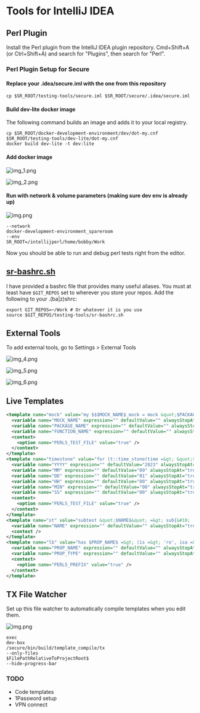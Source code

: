 # Tools for IntelliJ IDEA

## Perl Plugin

Install the Perl plugin from the IntelliJ IDEA plugin repository.
Cmd+Shift+A (or Ctrl+Shift+A) and search for "Plugins", then search for "Perl".

### Perl Plugin Setup for Secure

#### Replace your .idea/secure.iml with the one from this repository

```shell
cp $SR_ROOT/testing-tools/secure.iml $SR_ROOT/secure/.idea/secure.iml
```

#### Build dev-lite docker image

The following command builds an image and adds it to your local
registry.

```shell
cp $SR_ROOT/docker-development-environment/dev/dot-my.cnf $SR_ROOT/testing-tools/dev-lite/dot-my.cnf
docker build dev-lite -t dev:lite
```

#### Add docker image

![img_1.png](images/img_1.png)

![img_2.png](images/img_2.png)

#### Run with network & volume parameters (making sure dev env is already up)

![img.png](images/img.png)

```
--network
docker-development-environment_spareroom
--env
SR_ROOT=/intellijperl/home/bobby/Work
```

Now you should be able to run and debug perl tests 
right from the editor.

## [sr-bashrc.sh](sr-bashrc.sh)

I have provided a bashrc file that provides many useful aliases.
You must at least have `$GIT_REPOS` set to wherever you store your repos.
Add the following to your .(ba|z)shrc:

```shell
export GIT_REPOS=~/Work # Or whatever it is you use
source $GIT_REPOS/testing-tools/sr-bashrc.sh
```

## External Tools

To add external tools, go to Settings > External Tools

![img_4.png](images/img_4.png)

![img_5.png](images/img_5.png)

![img_6.png](images/img_6.png)

## Live Templates

```xml
<template name="mock" value="my $$$MOCK_NAME$_mock = mock &quot;$PACKAGE_NAME$&quot; =&gt; (&#10;    override =&gt; [&#10;        $FUNCTION_NAME$ =&gt; sub {&#10;            $END$&#10;        }&#10;    ],&#10;    track =&gt; 1,&#10;);&#10;" description="mock" toReformat="false" toShortenFQNames="true">
  <variable name="MOCK_NAME" expression="" defaultValue="" alwaysStopAt="true" />
  <variable name="PACKAGE_NAME" expression="" defaultValue="" alwaysStopAt="true" />
  <variable name="FUNCTION_NAME" expression="" defaultValue="" alwaysStopAt="true" />
  <context>
    <option name="PERL5_TEST_FILE" value="true" />
  </context>
</template>
<template name="timestone" value="for (t::time_stone(time =&gt; &quot;$YYYY$-$MM$-$DD$T$HH$:$MIN$:$SS$Z&quot;)) {&#10;    $SELECTION$$END$&#10;}" description="" toReformat="false" toShortenFQNames="true">
  <variable name="YYYY" expression="" defaultValue="2023" alwaysStopAt="true" />
  <variable name="MM" expression="" defaultValue="09" alwaysStopAt="true" />
  <variable name="DD" expression="" defaultValue="01" alwaysStopAt="true" />
  <variable name="HH" expression="" defaultValue="00" alwaysStopAt="true" />
  <variable name="MIN" expression="" defaultValue="00" alwaysStopAt="true" />
  <variable name="SS" expression="" defaultValue="00" alwaysStopAt="true" />
  <context>
    <option name="PERL5_TEST_FILE" value="true" />
  </context>
</template>
<template name="st" value="subtest &quot;$NAME$&quot; =&gt; sub{&#10;    $SELECTION$$END$&#10;};" description="subtest" toReformat="true" toShortenFQNames="true">
  <variable name="NAME" expression="" defaultValue="" alwaysStopAt="true" />
  <context />
</template>
<template name="lb" value="has $PROP_NAME$ =&gt; (is =&gt; 'ro', isa =&gt; '$PROP_TYPE$', lazy_build =&gt; 1);&#10;sub _build_$PROP_NAME$ {&#10;    $END$&#10;}" description="lazy builder" toReformat="true" toShortenFQNames="true">
  <variable name="PROP_NAME" expression="" defaultValue="" alwaysStopAt="true" />
  <variable name="PROP_TYPE" expression="" defaultValue="" alwaysStopAt="true" />
  <context>
    <option name="PERL5_PREFIX" value="true" />
  </context>
</template>
```

## TX File Watcher

Set up this file watcher to automatically compile templates when you edit them.

![img.png](img.png)

```
exec
dev-box
/secure/bin/build/template_compile/tx
--only-files
$FilePathRelativeToProjectRoot$
--hide-progress-bar
```

### TODO

- Code templates
- 1Password setup
- VPN connect